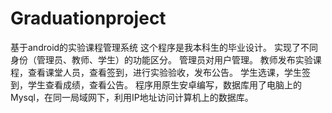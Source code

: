 # Graduationproject
基于android的实验课程管理系统
这个程序是我本科生的毕业设计。
实现了不同身份（管理员、教师、学生）的功能区分。
管理员对用户管理。
教师发布实验课程，查看课堂人员，查看签到，进行实验验收，发布公告。
学生选课，学生签到，学生查看成绩，查看公告。
程序用原生安卓编写，数据库用了电脑上的Mysql，在同一局域网下，利用IP地址访问计算机上的数据库。

